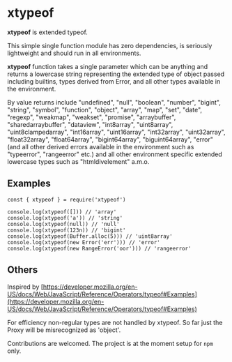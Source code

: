 # xtypeof

**xtypeof** is extended typeof.

This simple single function module has zero dependencies, is seriously lightweight and should run in all environments.

**xtypeof** function takes a single parameter which can be anything and returns a lowercase string representing 
the extended type of object passed including builtins, types derived from Error, and all other types available 
in the environment.

By value returns include "undefined", "null", "boolean", "number", "bigint", "string", "symbol", "function", "object",
"array", "map", "set", "date", "regexp", "weakmap", "weakset", "promise", "arraybuffer", "sharedarraybuffer",
"dataview", "int8array", "uint8array", "uint8clampedarray", "int16array", "uint16array", "int32array", "uint32array", 
"float32array", "float64array", "bigint64array", "biguint64array", "error" (and all other derived errors available in 
the environment such as "typeerror", "rangeerror" etc.) and all other environment specific extended lowercase types
 such as "htmldivelement" a.m.o.

## Examples
```
const { xtypeof } = require('xtypeof')

console.log(xtypeof([])) // 'array'
console.log(xtypeof('a')) // 'string'
console.log(xtypeof(null)) // 'null'
console.log(xtypeof(123n)) // 'bigint'
console.log(xtypeof(Buffer.alloc(5))) // 'uint8array'
console.log(xtypeof(new Error('err'))) // 'error'
console.log(xtypeof(new RangeError('oor'))) // 'rangeerror'
```

## Others
Inspired by [https://developer.mozilla.org/en-US/docs/Web/JavaScript/Reference/Operators/typeof#Examples](https://developer.mozilla.org/en-US/docs/Web/JavaScript/Reference/Operators/typeof#Examples)

For efficiency non-regular types are not handled by xtypeof. So far just the Proxy will be misrecognized as 'object'.

Contributions are welcomed. The project is at the moment setup for `npm` only.
